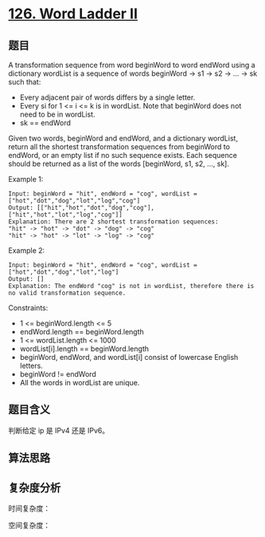 # [126. Word Ladder II](https://leetcode.com/problems/word-ladder-ii/)

## 题目

A transformation sequence from word beginWord to word endWord using a dictionary wordList 
is a sequence of words beginWord -> s1 -> s2 -> ... -> sk such that:
- Every adjacent pair of words differs by a single letter.
- Every si for 1 <= i <= k is in wordList. Note that beginWord does not need to be in wordList.
- sk == endWord

Given two words, beginWord and endWord, and a dictionary wordList, return all the shortest transformation sequences 
from beginWord to endWord, or an empty list if no such sequence exists. Each sequence should be returned 
as a list of the words [beginWord, s1, s2, ..., sk].

Example 1:
```
Input: beginWord = "hit", endWord = "cog", wordList = ["hot","dot","dog","lot","log","cog"]
Output: [["hit","hot","dot","dog","cog"],["hit","hot","lot","log","cog"]]
Explanation: There are 2 shortest transformation sequences:
"hit" -> "hot" -> "dot" -> "dog" -> "cog"
"hit" -> "hot" -> "lot" -> "log" -> "cog"
```

Example 2:
```
Input: beginWord = "hit", endWord = "cog", wordList = ["hot","dot","dog","lot","log"]
Output: []
Explanation: The endWord "cog" is not in wordList, therefore there is no valid transformation sequence.
```

Constraints:
- 1 <= beginWord.length <= 5
- endWord.length == beginWord.length
- 1 <= wordList.length <= 1000
- wordList[i].length == beginWord.length
- beginWord, endWord, and wordList[i] consist of lowercase English letters.
- beginWord != endWord
- All the words in wordList are unique.

## 题目含义

判断给定 ip 是 IPv4 还是 IPv6。

## 算法思路



## 复杂度分析

时间复杂度：

空间复杂度：